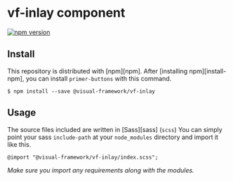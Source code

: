 # vf-inlay component

[![npm version](https://badge.fury.io/js/%40visual-framework%2Fvf-inlay.svg)](https://badge.fury.io/js/%40visual-framework%2Fvf-inlay)

## Install

This repository is distributed with [npm][npm]. After [installing npm][install-npm], you can install `primer-buttons` with this command.

```
$ npm install --save @visual-framework/vf-inlay
```

## Usage

The source files included are written in [Sass][sass] (`scss`) You can simply point your sass `include-path` at your `node_modules` directory and import it like this.

```
@import "@visual-framework/vf-inlay/index.scss";
```

_Make sure you import any requirements along with the modules._
